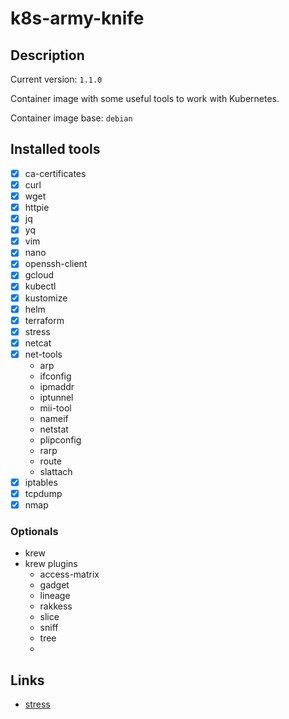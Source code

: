 
# k8s-army-knife

## Description

Current version: `1.1.0`

Container image with some useful tools to work with Kubernetes.

Container image base: `debian`

## Installed tools

- [x] ca-certificates
- [x] curl
- [x] wget
- [x] httpie
- [x] jq
- [x] yq
- [x] vim
- [x] nano
- [x] openssh-client
- [x] gcloud
- [x] kubectl
- [x] kustomize
- [x] helm
- [x] terraform
- [x] stress
- [x] netcat
- [x] net-tools
	- arp
	- ifconfig
	- ipmaddr
	- iptunnel
	- mii-tool
	- nameif
	- netstat
	- plipconfig
	- rarp
	- route
	- slattach
- [x] iptables
- [x] tcpdump
- [x] nmap

### Optionals

- krew
- krew plugins
	- access-matrix
	- gadget
	- lineage
	- rakkess
	- slice
	- sniff
	- tree
	- 

## Links

- [stress](https://www.geeksforgeeks.org/linux-stress-command-with-examples/)
